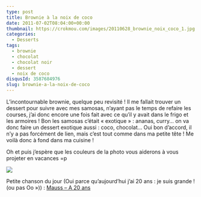 ```yaml
---
type: post
title: Brownie à la noix de coco
date: 2011-07-02T08:04:00+00:00
thumbnail: https://crokmou.com/images/20110628_brownie_noix_coco_1.jpg
categories:
  - Desserts
tags:
  - brownie
  - chocolat
  - chocolat noir
  - dessert
  - noix de coco
disqusId: 3587684976
slug: brownie-a-la-noix-de-coco
---
```




L’incontournable brownie, quelque peu revisité ! Il me fallait trouver un dessert pour suivre avec mes samosas, n’ayant pas le temps de refaire les courses, j’ai donc encore une fois fait avec ce qu’il y avait dans le frigo et les armoires ! Bon les samosas c’était « exotique » : ananas, curry… on va donc faire un dessert exotique aussi : coco, chocolat… Oui bon d’accord, il n’y a pas forcément de lien, mais c’est tout comme dans ma petite tête ! Me voilà donc à fond dans ma cuisine !

Oh et puis j’espère que les couleurs de la photo vous aiderons à vous projeter en vacances =p
<a name="more"></a>

[![](http://3.bp.blogspot.com/-8WA7xppE79Q/TsFniFXm00I/AAAAAAAABIg/f9dg95jMOUc/s1600/Brownie+noix+de+coco.jpg)](http://3.bp.blogspot.com/-8WA7xppE79Q/TsFniFXm00I/AAAAAAAABIg/f9dg95jMOUc/s1600/Brownie+noix+de+coco.jpg)

Petite chanson du jour (Oui parce qu’aujourd’hui j’ai 20 ans : je suis grande ! (ou pas Oo »)) : [Mauss – A 20 ans](http://www.youtube.com/watch?v=MwuOnD75tGA)